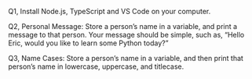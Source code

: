 Q1, Install Node.js, TypeScript and VS Code on your computer.

Q2, Personal Message: Store a person’s name in a variable, and print a message to that person. Your message should be simple, such as, “Hello Eric, would you like to learn some Python today?”

Q3, Name Cases: Store a person’s name in a variable, and then print that person’s name in lowercase, uppercase, and titlecase.